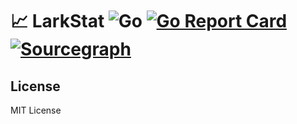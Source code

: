 # 📈 LarkStat ![Go](https://github.com/wuhan005/LarkStat/workflows/Go/badge.svg) [![Go Report Card](https://goreportcard.com/badge/github.com/wuhan005/LarkStat)](https://goreportcard.com/report/github.com/wuhan005/LarkStat) [![Sourcegraph](https://img.shields.io/badge/view%20on-Sourcegraph-brightgreen.svg?logo=sourcegraph)](https://sourcegraph.com/github.com/wuhan005/LarkStat)


## License

MIT License
